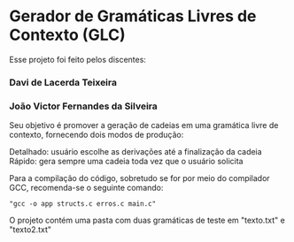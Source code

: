 # Gerador de Gramáticas Livres de Contexto (GLC)

Esse projeto foi feito pelos discentes:

### Davi de Lacerda Teixeira
### João Victor Fernandes da Silveira

Seu objetivo é promover a geração de cadeias em uma gramática livre de contexto, fornecendo dois modos de produção:

Detalhado: usuário escolhe as derivações até a finalização da cadeia
Rápido: gera sempre uma cadeia toda vez que o usuário solicita

Para a compilação do código, sobretudo se for por meio do compilador GCC, recomenda-se o seguinte comando:

    "gcc -o app structs.c erros.c main.c"

O projeto contém uma pasta com duas gramáticas de teste em "texto.txt" e "texto2.txt"
